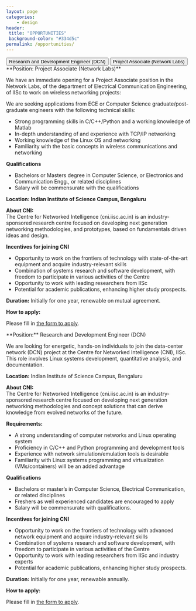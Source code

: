 ```yaml
---
layout: page
categories:
    - design
header:
 title: "OPPORTUNITIES"
 background-color: "#334d5c"
permalink: /opportunities/
---
```

<div class="tab">
  <button class="tablinks" onclick="clickTab(event, 'dcn')" id="defaultOpen">Research and Development Engineer (DCN)</button>
  <button class="tablinks" onclick="clickTab(event, 'adwiser')">Project Associate (Network Labs)</button>
</div>
<div markdown="1" id="adwiser" class="tabcontent">
**Position: Project Associate (Network Labs)**

We have an immediate opening for a Project Associate position in the
Network Labs, of the department of Electrical Communication Engineering, of
IISc to work on wireless networking projects:

We are seeking applications from ECE or Computer Science graduate/post-graduate
engineers with the following technical skills:
- Strong programming skills in C/C++/Python and a working knowledge of Matlab
- In-depth understanding of and experience with TCP/IP networking
- Working knowledge of the Linux OS and networking
- Familiarity with the basic concepts in wireless communications and networking

**Qualifications**
- Bachelors or Masters degree in Computer Science, or Electronics and Communication Engg., or related disciplines
- Salary will be commensurate with the qualifications

**Location: Indian Institute of Science Campus, Bengaluru**

**About CNI:**<br>
The Centre for Networked Intelligence (cni.iisc.ac.in) is an industry-sponsored
research centre focused on developing next generation networking methodologies,
and prototypes, based on fundamentals driven ideas and design.

**Incentives for joining CNI**
- Opportunity to work on the frontiers of technology with state-of-the-art equipment and acquire industry-relevant skills
- Combination of systems research and software development, with freedom to participate in various activities of the Centre
- Opportunity to work with leading researchers from IISc
- Potential for academic publications, enhancing higher study prospects. 

**Duration:** Initially for one year, renewable on mutual agreement.

**How to apply:**<br>

Please fill in [the form to apply](https://forms.gle/q6sMPHAGzqVLw3ZF8).

</div>

<div markdown="1" id="dcn" class="tabcontent">
**Position:** Research and Development Engineer  (DCN)

We are looking for energetic, hands-on individuals to join the data-center network (DCN) project at the Centre for Networked Intelligence (CNI), IISc. This role involves Linux systems development, quantitative analysis, and documentation. 

**Location:** Indian Institute of Science Campus, Bengaluru

**About CNI:**<br>
The Centre for Networked Intelligence (cni.iisc.ac.in) is an industry-sponsored research centre focused on developing next generation networking methodologies and concept solutions that can derive knowledge from evolved networks of the future.  

**Requirements:**

- A strong understanding of computer networks and Linux operating system 
- Proficiency in C/C++ and Python programming and development tools 
- Experience with network simulation/emulation tools is desirable
- Familiarity with Linux systems programming and virtualization (VMs/containers) will be an added advantage 

**Qualifications** 

- Bachelors or master’s in Computer Science, Electrical Communication, or related disciplines 
- Freshers as well experienced candidates are encouraged to apply
- Salary will be commensurate with qualifications.

**Incentives for joining CNI**<br>

- Opportunity to work on the frontiers of technology with advanced network equipment and acquire industry-relevant skills 
- Combination of systems research and software development, with freedom to participate in various activities of the Centre 
- Opportunity to work with leading researchers from IISc and industry experts 
- Potential for academic publications, enhancing higher study prospects. 

**Duration:** Initially for one year, renewable annually.

**How to apply:**

Please fill in [the form to apply](https://forms.gle/q6sMPHAGzqVLw3ZF8).

</div>

